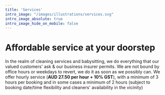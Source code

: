 ```yaml
---
title: 'Services'
intro_image: "/images/illustrations/services.svg"
intro_image_absolute: true
intro_image_hide_on_mobile: false
---
```


# Affordable service at your doorstep

In the realm of cleaning services and babysitting, we do everything 
that our valued customers' ask & our business insurer permits.
We are not bound by office hours or weekdays to revert, we do it as soon as we possibly can. We offer hourly service  (**AUD 27.50 per hour + 10% GST**),
with a minimum of 3 hours per booking and in some cases a minimum of 2 hours (subject to booking date/time flexibility and cleaners' availability in the vicinity)